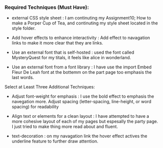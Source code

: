 
### Required Techniques (Must Have):
- external CSS style sheet : I am continuting my Assignment10; How to make a Porper Cup of Tea, and continuting my style sheet located in the style folder.

- Add hover effects to enhance interactivity : Add effect to navagation links to make it more clear that they are links. 

- Use an external font that is self-hosted : used the font called MysteryQuest for my titals, it feels like alice in wonderland. 

- Use an external font from a font library : I have use the import Embed Fleur De Leah font at the bottemm on the part page too emphasis the last words. 

Select at Least Three Additional Techniques:
- Adjust font-weight for emphasis : I use the bold effect to emphasis the navegation more. 
Adjust spacing (letter-spacing, line-height, or word spacing) for readability

- Align text or elements for a clean layout : I have attempted to have a more cohesive layout of each of my pages but espesally the party page. I just tried to make thing more read about and fluent.  

- text-decoration : on my navagation link the hover effect actives the underline feature to further draw attention. 